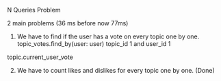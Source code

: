 N Queries Problem

2 main problems (36 ms before now 77ms)

1. We have to find if the user has a vote on every topic one by one.
topic_votes.find_by(user: user)
topic_id 1 and user_id 1

topic.current_user_vote

2. We have to count likes and dislikes for every topic one by one. (Done)

